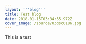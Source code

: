 ```yaml
---
layout: '''blog'''
title: Test blog
date: 2018-01-15T03:34:55.972Z
cover_image: /source/03dsc0186.jpg
---
```

This is a test
